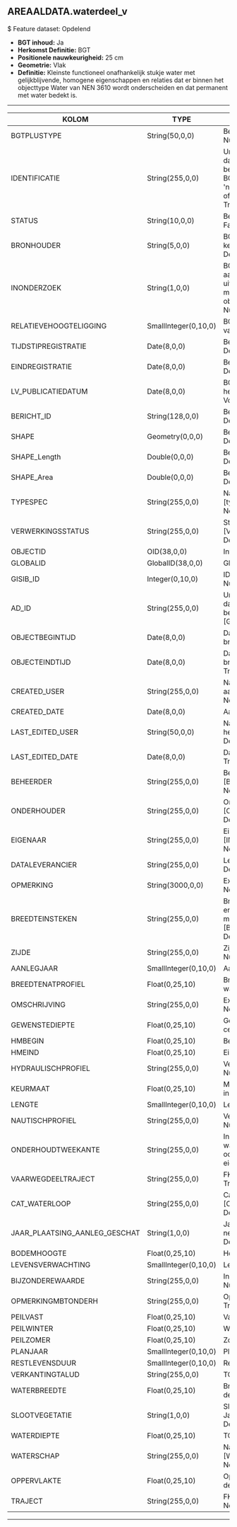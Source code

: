 ## AREAALDATA.waterdeel_v

$ Feature dataset: Opdelend

* __BGT inhoud:__ Ja
* __Herkomst Definitie:__ BGT
* __Positionele nauwkeurigheid:__ 25 cm
* __Geometrie:__ Vlak
* __Definitie:__ Kleinste functioneel onafhankelijk stukje water met gelijkblijvende, homogene eigenschappen en relaties dat er binnen het objecttype Water van NEN 3610 wordt onderscheiden en dat permanent met water bedekt is. 

***

|KOLOM                             |TYPE          	        |DEFINITIE|
|------                            |----          	        |-----    |
|BGTPLUSTYPE                       |String(50,0,0)          |Beschrijving - keuzelijst [typeWTD] Nullable: False Default: None|
|IDENTIFICATIE                     |String(255,0,0)         |Uniek identificatienummer voor het object dat onveranderlijk is zolang het object bestaat: bevat indien van toepassing BGT/IMKL ID in format 'nl.imgeo/imkl.bronhouderscode.LokaalID' of anders: '00000'.LokaalID - Nullable: True Default: None|
|STATUS                            |String(10,0,0)          |Beschrijving - keuzelijst [status] Nullable: False Default: :bestaand|
|BRONHOUDER                        |String(5,0,0)           |BGT, De bronhoudercode van het object, keuzelijst [bronhouder] - Nullable: False Default: None|
|INONDERZOEK                       |String(1,0,0)           |BGT, Een aanduiding waarmee wordt aangegeven dat een onderzoek wordt uitgevoerd naar de juistheid van een of meer gegevens van het betreffende object: Ja/Nee, keuzelijst [jaNee] Nullable: False Default: N|
|RELATIEVEHOOGTELIGGING            |SmallInteger(0,10,0)    |BGT, Aanduiding voor de relatieve hoogte van het object - Nullable: False Default: 0|
|TIJDSTIPREGISTRATIE               |Date(8,0,0)             |Beschrijving - keuzelijst [] Nullable: True Default: None|
|EINDREGISTRATIE                   |Date(8,0,0)             |Beschrijving - keuzelijst [] Nullable: True Default: None|
|LV_PUBLICATIEDATUM                |Date(8,0,0)             |BGT, Tijdstip waarop deze instantie van het object is opgenomen in de Landelijke Voorziening - Nullable: True|
|BERICHT_ID                        |String(128,0,0)         |Beschrijving - keuzelijst [] Nullable: True Default: None|
|SHAPE                             |Geometry(0,0,0)         |Beschrijving: - keuzelijst [] Nullable: True Default: None|
|SHAPE_Length                      |Double(0,0,0)           |Beschrijving: - keuzelijst [] Nullable: True Default: None|
|SHAPE_Area                        |Double(0,0,0)           |Beschrijving: - keuzelijst [] Nullable: True Default: None|
|TYPESPEC                            |String(255,0,0)    |Nadere typering van het object, keuzelijst [typeSpecWTD] - Nullable: True Default: None|
|VERWERKINGSSTATUS                   |String(255,0,0)    |Status van de gegevens, keuzelijst [VERWERKINGSSTATUS] - Nullable: False Default: Nieuw|
|OBJECTID                            |OID(38,0,0)        |Interne ID ArcGIS - Nullable: False|
|GLOBALID                            |GlobalID(38,0,0)   |Global Unique Identifier - Nullable: False|
|GISIB_ID                            |Integer(0,10,0)    |ID beheer openbare ruimte (GISIB) - Nullable: True|
|AD_ID                               |String(255,0,0)    |Uniek identificatienummer voor het object dat onveranderlijk is zolang het object bestaat in Areaaldata: in format 'AD.[GUID]' - Nullable: False Default: None|
|OBJECTBEGINTIJD                     |Date(8,0,0)        |Datum waarop het object bij de bronhouder is ontstaan - Nullable: True|
|OBJECTEINDTIJD                      |Date(8,0,0)        |Datum waarop het object bij de bronhouder niet meer geldig is - Nullable: True|
|CREATED_USER                        |String(255,0,0)    |Naam van gebruiker die de rij heeft aangemaakt - Nullable: True Default: None|
|CREATED_DATE                        |Date(8,0,0)        |Aanmaakdatum - Nullable: True|
|LAST_EDITED_USER                    |String(50,0,0)     |Naam van gebruiker die de laatste mutatie heeft doorgevoerd - Nullable: True Default: None|
|LAST_EDITED_DATE                    |Date(8,0,0)        |Datum van de laatste mutatie - Nullable: True|
|BEHEERDER                           |String(255,0,0)    |Beheerder van het object, keuzelijst [BEHEERDER] - Nullable: True Default: None|
|ONDERHOUDER                         |String(255,0,0)    |Onderhouder van het object, keuzelijst [ONDERHOUDER] - Nullable: True Default: None|
|EIGENAAR                            |String(255,0,0)    |Eigenaar van het object, keuzelijst [INSTANTIE] - Nullable: True Default: None| 
|DATALEVERANCIER                     |String(255,0,0)    |Leverancier van de data - Nullable: True Default: None|
|OPMERKING                           |String(3000,0,0)      |Extra toelichting - Nullable: True Default: None|
|BREEDTEINSTEKEN                     |String(255,0,0)       |Breedte tussen de twee kanten daar waar er een knik is tussen land en slootkant in meters (< 6 m of > 6 m), keuzelijst [BREEDTE_INSTEKEN] - Nullable: True Default: None|
|ZIJDE                               |String(255,0,0)       |Zijde van kanaal, keuzelijst [ZIJDE] - Nullable: True Default: None|
|AANLEGJAAR                          |SmallInteger(0,10,0)  |Aanlegjaar - Nullable: True|
|BREEDTENATPROFIEL                   |Float(0,25,10)        |Breedte tussen de twee kanten van het water in centimeters - Nullable: True|
|OMSCHRIJVING                        |String(255,0,0)       |Extra toelichting - Nullable: True Default: None|
|GEWENSTEDIEPTE                      |Float(0,25,10)        |Gewenste diepte van de waterloop in centimeters - Nullable: True|
|HMBEGIN                             |Float(0,25,10)        |Begin Hectometrering - Nullable: True|
|HMEIND                              |Float(0,25,10)        |Eind Hectometrering - Nullable: True|
|HYDRAULISCHPROFIEL                  |String(255,0,0)       |Verwijzing naar het Hydraulisch profiel - Nullable: True Default: None|
|KEURMAAT                            |Float(0,25,10)        |Minimale breedte volgens het Waterschap in centimeters - Nullable: True|
|LENGTE                              |SmallInteger(0,10,0)  |Lengte - Nullable: True|
|NAUTISCHPROFIEL                     |String(255,0,0)       |Verwijzing naar het Nautisch profiel - Nullable: True Default: None|
|ONDERHOUDTWEEKANTE                  |String(255,0,0)       |Indicatie of alleen de eigen kant van de waterloop onderhouden moet worden of ook de overkant (veelal in ander eigendom) - Nullable: True Default: None|
|VAARWEGDEELTRAJECT                  |String(255,0,0)       |FK naar vaarwegdeeltraject_v - Nullable: True Default: None|
|CAT_WATERLOOP                       |String(255,0,0)       |Categorie waterloop, keuzelijst [CAT_WATERLOOP] - Nullable: True Default: None|
|JAAR_PLAATSING_AANLEG_GESCHAT       |String(1,0,0)         |Jaar plaatsing of aanleg is geschat: ja of nee : keuzelijst [jaNee] Nullable: True Default: N|
|BODEMHOOGTE                         |Float(0,25,10)        |Hoogte t.o.v. NAP - Nullable: True|
|LEVENSVERWACHTING                   |SmallInteger(0,10,0)  |Levensverwachting - Nullable: True|
|BIJZONDEREWAARDE                    |String(255,0,0)       |Indicatie van bijzondere waarde - Nullable: True Default: None|
|OPMERKINGMBTONDERH                  |String(255,0,0)       |Opmerking mbt onderhoud - Nullable: True Default: None|
|PEILVAST                            |Float(0,25,10)        |Vaste peil - Nullable: True|
|PEILWINTER                          |Float(0,25,10)        |Winter peil - Nullable: True|
|PEILZOMER                           |Float(0,25,10)        |Zomer peil - Nullable: True|
|PLANJAAR                            |SmallInteger(0,10,0)  |Planjaar - Nullable: True|
|RESTLEVENSDUUR                      |SmallInteger(0,10,0)  |Restlevensduur - Nullable: True|
|VERKANTINGTALUD                     |String(255,0,0)       |TODO - Nullable: True Default: None|
|WATERBREEDTE                        |Float(0,25,10)        |Breedte Natte profiel in meters (2 decimalen)- Nullable: True|
|SLOOTVEGETATIE                      |String(1,0,0)         |Slootvegetatie dient verwerkt te worden: Ja/Nee. : keuzelijst [jaNee] Nullable: True Default: N|
|WATERDIEPTE                         |Float(0,25,10)        |TODO - Nullable: True|
|WATERSCHAP                          |String(255,0,0)       |Naam Waterschap, keuzelijst [WATERSCHAP] - Nullable: True Default: None|
|OPPERVLAKTE                         |Float(0,25,10)        |Oppervlakte van de waterloop (m2, 2 decimalen) - Nullable: True|
|TRAJECT                             |String(255,0,0)          |FK naar traject_v - Nullable: True Default: None|


***
